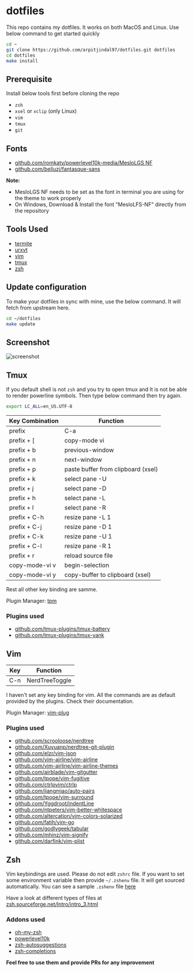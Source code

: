 # dotfiles

This repo contains my dotfiles. It works on both MacOS and Linux. Use below command to get started quickly

```bash
cd ~
git clone https://github.com/arpitjindal97/dotfiles.git dotfiles
cd dotfiles
make install
```

## Prerequisite

Install below tools first before cloning the repo

- `zsh`
- `xsel` or `xclip` (only Linux)
- `vim`
- `tmux`
- `git`

## Fonts

- [github.com/romkatv/powerlevel10k-media/MesloLGS NF](https://github.com/romkatv/powerlevel10k-media/)
- [github.com/belluzj/fantasque-sans](https://github.com/belluzj/fantasque-sans)

**Note:**
 - MesloLGS NF needs to be set as the font in terminal you are using for the theme to work properly
 - On Windows, Download & Install the font "MesloLFS-NF" directly from the repository

## Tools Used

- [termite](https://github.com/thestinger/termite/)
- [urxvt](http://software.schmorp.de/pkg/rxvt-unicode.html)
- [vim](https://github.com/vim/vim)
- [tmux](https://github.com/tmux/tmux)
- [zsh](https://github.com/zsh-users/zsh)

## Update configuration

To make your dotfiles in sync with mine, use the below command. It will fetch from upstream here.

```bash
cd ~/dotfiles
make update
```

## Screenshot

![screenshot](screenshot.png?raw=true)

## Tmux

If you default shell is not `zsh` and you try to open tmux and It is not be able to render powerline symbols. Then type below command then try again.

```bash
export LC_ALL=en_US.UTF-8
```

| Key Combination | Function                           |
| --------------- | --------                           |
| prefix          | C-a                                |
| prefix + \[     | copy-mode vi                       |
| prefix + b      | previous-window                    |
| prefix + n      | next-window                        |
| prefix + p      | paste buffer from clipboard (xsel) |
| prefix + k      | select pane -U                     |
| prefix + j      | select pane -D                     |
| prefix + h      | select pane -L                     |
| prefix + l      | select pane -R                     |
| prefix + C-h    | resize pane -L 1                   |
| prefix + C-j    | resize pane -D 1                   |
| prefix + C-k    | resize pane -U 1                   |
| prefix + C-l    | resize pane -R 1                   |
| prefix + r      | reload source file                 |
| copy-mode-vi v  | begin-selection                    |
| copy-mode-vi y  | copy-buffer to clipboard (xsel)    |

Rest all other key binding are samme.

Plugin Manager: [tpm](https://github.com/tmux-plugins/tpm)

### Plugins used

- [github.com/tmux-plugins/tmux-battery](https://github.com/tmux-plugins/tmux-battery)
- [github.com/tmux-plugins/tmux-yank](https://github.com/tmux-plugins/tmux-yank)

## Vim

| Key | Function           |
| --- | --------           |
| C-n | NerdTreeToggle<CR> |

I haven't set any key binding for vim. All the commands are as default provided by the plugins. Check their documentation. 

Plugin Manager: [vim-plug](https://github.com/junegunn/vim-plug)

### Plugins used

- [github.com/scrooloose/nerdtree](https://github.com/scrooloose/nerdtree)
- [github.com/Xuyuanp/nerdtree-git-plugin](https://github.com/Xuyuanp/nerdtree-git-plugin)
- [github.com/elzr/vim-json](https://github.com/elzr/vim-json)
- [github.com/vim-airline/vim-airline](https://github.com/vim-airline/vim-airline)
- [github.com/vim-airline/vim-airline-themes](https://github.com/vim-airline/vim-airline-themes)
- [github.com/airblade/vim-gitgutter](https://github.com/airblade/vim-gitgutter)
- [github.com/tpope/vim-fugitive](https://github.com/tpope/vim-fugitive)
- [github.com/ctrlpvim/ctrlp](https://github.com/ctrlpvim/ctrlp.vim)
- [github.com/jiangmiao/auto-pairs](https://github.com/jiangmiao/auto-pairs)
- [github.com/tpope/vim-surround](https://github.com/tpope/vim-surround)
- [github.com/Yggdroot/indentLine](https://github.com/Yggdroot/indentLine)
- [github.com/ntpeters/vim-better-whitespace](https://github.com/ntpeters/vim-better-whitespace)
- [github.com/altercation/vim-colors-solarized](https://github.com/altercation/vim-colors-solarized)
- [github.com/fatih/vim-go](https://github.com/fatih/vim-go)
- [github.com/godlygeek/tabular](https://github.com/godlygeek/tabular)
- [github.com/mhinz/vim-signify](https://github.com/plasticboy/vim-markdown)
- [github.com/darfink/vim-plist](https://github.com/darfink/vim-plist)

## Zsh

Vim keybindings are used. Please do not edit `zshrc` file. If you want to set some environment variable then provide `~/.zshenv` file. 
It will get sourced automatically. You can see a sample `.zshenv` file [here](https://gist.github.com/arpitjindal97/d07fdf75433a288e921587c910bd3d73)

Have a look at different types of files at [zsh.sourceforge.net/Intro/intro_3.html](http://zsh.sourceforge.net/Intro/intro_3.html)

### Addons used

- [oh-my-zsh](https://github.com/ohmyzsh/ohmyzsh)
- [powerlevel10k](https://github.com/romkatv/powerlevel10k)
- [zsh-autosuggestions](https://github.com/zsh-users/zsh-autosuggestions)
- [zsh-completions](https://github.com/zsh-users/zsh-completions)

**Feel free to use them and provide PRs for any improvement**